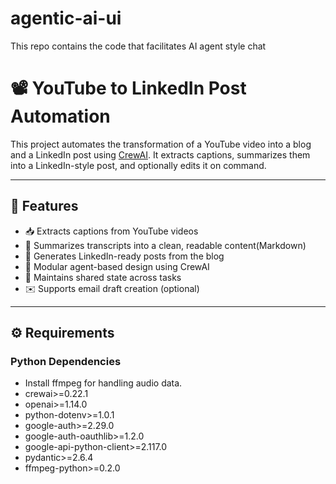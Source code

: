 # agentic-ai-ui
This repo contains the code that facilitates AI agent style chat

# 📽️ YouTube to LinkedIn Post Automation

This project automates the transformation of a YouTube video into a blog and a LinkedIn post using [CrewAI](https://github.com/joaomdmoura/crewAI). It extracts captions, summarizes them into a LinkedIn-style post, and optionally edits it on command.

---

## 🚀 Features

- 📥 Extracts captions from YouTube videos
- 📝 Summarizes transcripts into a clean, readable content(Markdown)
- 💼 Generates LinkedIn-ready posts from the blog
- 🧠 Modular agent-based design using CrewAI
- 🔁 Maintains shared state across tasks
- ✉️ Supports email draft creation (optional)

---

## ⚙️ Requirements

### Python Dependencies

- Install ffmpeg for handling audio data.
- crewai>=0.22.1 
- openai>=1.14.0
- python-dotenv>=1.0.1
- google-auth>=2.29.0
- google-auth-oauthlib>=1.2.0
- google-api-python-client>=2.117.0
- pydantic>=2.6.4
- ffmpeg-python>=0.2.0

